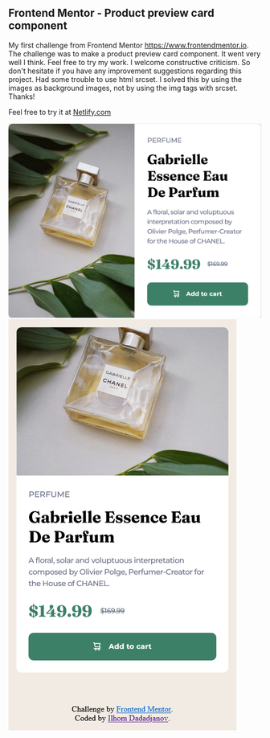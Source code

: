 ## Frontend Mentor - Product preview card component

My first challenge from Frontend Mentor https://www.frontendmentor.io. The challenge was to make a product preview card component. It went very well I think. Feel free to try my work. I welcome constructive criticism. So don't hesitate if you have any improvement suggestions regarding this project.
Had some trouble to use html srcset. I solved this by using the images as background images, not by using the img tags with srcset.
Thanks!

Feel free to try it at [Netlify.com](https://legendary-chimera-96c039.netlify.app/)

![Desktop](./desktop.png)
![Mobile](./mobile-view.png)
